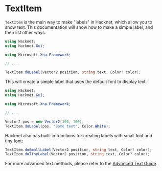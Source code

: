 # TextItem
`TextItem` is the main way to make "labels" in Hacknet, which allow you to show text. This documentation will show how to make a simple label, and then list other ways.
```csharp
using Hacknet;
using Hacknet.Gui;

using Microsoft.Xna.Framework;

// ...

TextItem.doLabel(Vector2 position, string text, Color? color);
```
This will create a simple label that uses the default font to display text.
```csharp
using Hacknet;
using Hacknet.Gui;

using Microsoft.Xna.Framework;

// ...

Vector2 pos = new Vector2(100, 100);
TextItem.doLabel(pos, "Some text", Color.White);
```
Hacknet also has built-in functions for creating labels with small font and tiny font:
```csharp
TextItem.doSmallLabel(Vector2 position, string text, Color? color);
TextItem.doTinyLabel(Vector2 position, string text, Color? color);
```

For more advanced text methods, please refer to the [Advanced Text Guide](../../guides/text/AdvancedText.md).
